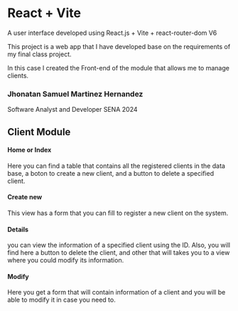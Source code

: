 # React + Vite

A user interface developed using React.js + Vite + react-router-dom V6

This project is a web app that I have developed base on the requirements of my final class project. 

In this case I created the Front-end of the module that allows me to manage clients.

### Jhonatan Samuel Martinez Hernandez
Software Analyst and Developer
SENA
2024

## Client Module

#### Home or Index
Here you can find a table that contains all the registered clients in the data base, a boton to create a new client, and a button to delete a specified client.

#### Create new 
This view has a form that you can fill to register a new client on the system.

#### Details 
you can view the information of a specified client using the ID. Also, you will find here a button to delete the client, and other that will takes you to a view where you could modify its information.

#### Modify
Here you get a form that will contain information of a client and you will be able to modify it in case you need to. 

